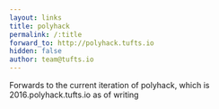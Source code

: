 ```yaml
---
layout: links
title: polyhack
permalink: /:title
forward_to: http://polyhack.tufts.io
hidden: false
author: team@tufts.io
---
```

Forwards to the current iteration of polyhack, which is 2016.polyhack.tufts.io as of writing
